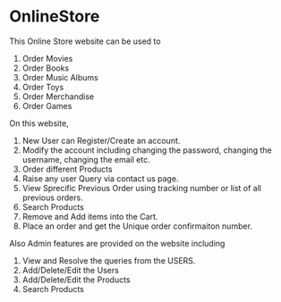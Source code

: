 # OnlineStore

This Online Store website can be used to 
1) Order Movies 
2) Order Books
3) Order Music Albums
4) Order Toys 
5) Order Merchandise 
6) Order Games 

On this website, 
1) New User can Register/Create an account. 
2) Modify the account including changing the password, changing the username, changing the email etc. 
3) Order different Products
4) Raise any user Query via contact us page. 
5) View Sprecific Previous Order using tracking number or list of all previous orders.
6) Search Products 
7) Remove and Add items into the Cart. 
8) Place an order and get the Unique order confirmaiton number. 

Also Admin features are provided on the website including 

1) View and Resolve the queries from the USERS.
2) Add/Delete/Edit the Users 
3) Add/Delete/Edit the Products 
4) Search Products 

